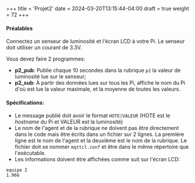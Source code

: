 +++
title = 'Projet2'
date = 2024-03-20T13:15:44-04:00
draft = true
weight = 72
+++

#### Préalables
Connectez un senseur de luminosité et l'écran LCD à votre Pi. Le senseur doit utiliser un courant de 3.3V.

Vous devez faire 2 programmes:
+ **p2_pub**: Publie chaque 10 secondes dans la rubrique `p2` la valeur de luminosité lue sur le senseur;
+ **p2_sub**: À partir des données lues sur tous les Pi, affiche le nom du Pi d'où est lue la valeur maximale, et la moyenne de toutes les valeurs.

#### Spécifications:
+ Le message publié doit avoir le format `HOTE|VALEUR` (HOTE est le _hostname_ du Pi et VALEUR est la luminosité)
+ Le nom de l'agent et de la rubrique ne doivent pas être directement dans le code mais être écrits dans un fichier sur 2 lignes. La première ligne est le nom de l'agent et la deuxième est le nom de la rubrique. Le fichier doit se nommer `mqttcl.conf` et être dans le même répertoire que l'exécutable.
+ Les informations doivent être affichées comme suit sur l'écran LCD:
```
equipe 2
1.966
```
